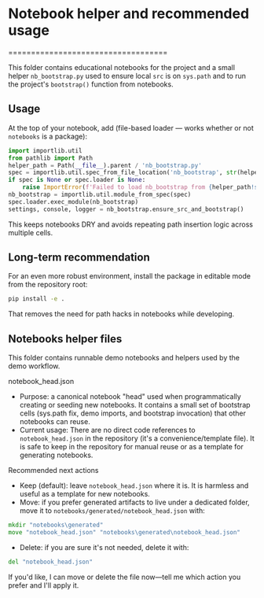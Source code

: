 # Notebook helper and recommended usage

===================================

This folder contains educational notebooks for the project and a small helper
`nb_bootstrap.py` used to ensure local `src` is on `sys.path` and to run the
project's `bootstrap()` function from notebooks.

## Usage

At the top of your notebook, add (file-based loader — works whether or not `notebooks` is a package):

```python
import importlib.util
from pathlib import Path
helper_path = Path(__file__).parent / 'nb_bootstrap.py'
spec = importlib.util.spec_from_file_location('nb_bootstrap', str(helper_path))
if spec is None or spec.loader is None:
    raise ImportError(f'Failed to load nb_bootstrap from {helper_path!s}: spec or loader is None')
nb_bootstrap = importlib.util.module_from_spec(spec)
spec.loader.exec_module(nb_bootstrap)
settings, console, logger = nb_bootstrap.ensure_src_and_bootstrap()
```

This keeps notebooks DRY and avoids repeating path insertion logic across multiple
cells.

## Long-term recommendation

For an even more robust environment, install the package in editable mode from
the repository root:

```bash
pip install -e .
```

That removes the need for path hacks in notebooks while developing.

## Notebooks helper files

This folder contains runnable demo notebooks and helpers used by the demo workflow.

notebook_head.json

- Purpose: a canonical notebook "head" used when programmatically creating or seeding new notebooks. It contains a small set of bootstrap cells (sys.path fix, demo imports, and bootstrap invocation) that other notebooks can reuse.
- Current usage: There are no direct code references to `notebook_head.json` in the repository (it's a convenience/template file). It is safe to keep in the repository for manual reuse or as a template for generating notebooks.

Recommended next actions

- Keep (default): leave `notebook_head.json` where it is. It is harmless and useful as a template for new notebooks.
- Move: if you prefer generated artifacts to live under a dedicated folder, move it to `notebooks/generated/notebook_head.json` with:

```cmd
mkdir "notebooks\generated"
move "notebook_head.json" "notebooks\generated\notebook_head.json"
```

- Delete: if you are sure it's not needed, delete it with:

```cmd
del "notebook_head.json"
```

If you'd like, I can move or delete the file now—tell me which action you prefer and I'll apply it.
